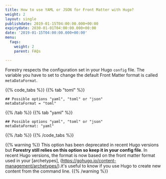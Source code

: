 ```yaml
---
title: How to use YAML or JSON for Front Matter with Hugo?
weight: 2
layout: single
publishdate: 2019-01-15T04:00:00.000+00:00
expirydate: 2030-01-01T04:00:00.000+00:00
date: '2019-01-15T04:00:00.000+00:00'
menu:
  faqs:
    weight: 2
    parent: FAQs

---
```

Forestry respects the configuration set in your Hugo `config` file. The variable you have to set to change the default Front Matter format is called `metaDataFormat`.

{{% code_tabs %}} {{% tab "toml" %}}

    ## Possible options "yaml", "toml" or "json"
    metaDataFormat = "toml"

{{% /tab %}} {{% tab "yaml" %}}

    ## Possible options "yaml", "toml" or "json"
    metaDataFormat: "yaml"

{{% /tab %}} {{% /code_tabs %}}

{{% warning %}}
This option has been deprecated in recent Hugo versions but **Forestry still relies on this option so keep it in your config file**. In recent Hugo versions, the format is now based on the front matter format used in your [archetypes], (https://gohugo.io/content-management/archetypes/).it's useful to know if you use Hugo to create new content from the command line.
{{% /warning %}}
